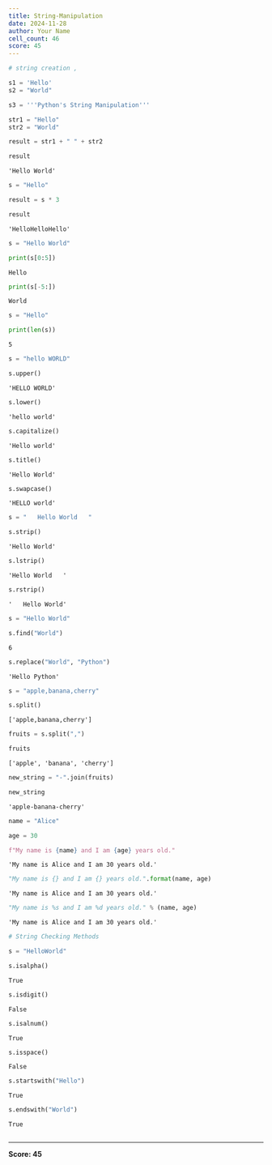 ```yaml
---
title: String-Manipulation
date: 2024-11-28
author: Your Name
cell_count: 46
score: 45
---
```


```python
# string creation ,

s1 = 'Hello'
s2 = "World"
```


```python
s3 = '''Python's String Manipulation'''
```


```python
str1 = "Hello"
str2 = "World"
```


```python
result = str1 + " " + str2
```


```python
result
```




    'Hello World'




```python
s = "Hello"
```


```python
result = s * 3
```


```python
result
```




    'HelloHelloHello'




```python
s = "Hello World"
```


```python
print(s[0:5]) 
```

    Hello



```python
print(s[-5:]) 
```

    World



```python
s = "Hello"
```


```python
print(len(s)) 
```

    5



```python
s = "hello WORLD"
```


```python
s.upper()
```




    'HELLO WORLD'




```python
s.lower()
```




    'hello world'




```python
s.capitalize()
```




    'Hello world'




```python
s.title()
```




    'Hello World'




```python
s.swapcase()
```




    'HELLO world'




```python
s = "   Hello World   "
```


```python
s.strip()
```




    'Hello World'




```python
s.lstrip()
```




    'Hello World   '




```python
s.rstrip()
```




    '   Hello World'




```python
s = "Hello World"
```


```python
s.find("World")
```




    6




```python
s.replace("World", "Python")
```




    'Hello Python'




```python
s = "apple,banana,cherry"
```


```python
s.split()
```




    ['apple,banana,cherry']




```python
fruits = s.split(",")
```


```python
fruits
```




    ['apple', 'banana', 'cherry']




```python
new_string = "-".join(fruits)
```


```python
new_string
```




    'apple-banana-cherry'




```python
name = "Alice"
```


```python
age = 30
```


```python
f"My name is {name} and I am {age} years old."
```




    'My name is Alice and I am 30 years old.'




```python
"My name is {} and I am {} years old.".format(name, age)
```




    'My name is Alice and I am 30 years old.'




```python
"My name is %s and I am %d years old." % (name, age)
```




    'My name is Alice and I am 30 years old.'




```python
# String Checking Methods
```


```python
s = "HelloWorld"
```


```python
s.isalpha()
```




    True




```python
s.isdigit()
```




    False




```python
s.isalnum()
```




    True




```python
s.isspace()
```




    False




```python
s.startswith("Hello")
```




    True




```python
s.endswith("World")
```




    True




```python

```


---
**Score: 45**
